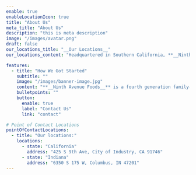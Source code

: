 ```yaml
---
enable: true
enableLocationIcon: true
title: "About Us"
meta_title: "About Us"
description: "this is meta description"
image: "/images/avatar.png"
draft: false
our_locations_title: "__Our Locations__"
our_locations_content: "Headquartered in Southern California, **__Ninth Avenue Foods__** is an American company with owners and key decision makers on site available for consultation. Regardless of your specific needs our experienced team will produce your products to the most exacting standards. Let our <i>**small company values**<i> combined with <i>**big company capabilities**<i> work to your advantage."

features:
  - title: "How We Got Started"
    subtitle: ""
    image: "/images/banner-image.jpg"
    content: "**__Ninth Avenue Foods__** is a fourth generation family-owned and operated company with a long standing history of quality and service in the dairy industry. <i>**As innovation has lead to growth and success, family values and commitment to quality has remained the same.<i>**\n\nOur new state-of-the-art **ESL manufacturing facility** and over **50 years** of experience in the industry will take your products from concept state to successful launch with ease. At **__Ninth Avenue Foods__** we offer a personal touch and do our best to go the extra mile for our customers."
    bulletpoints: ""
    button:
      enable: true
      label: "Contact Us"
      link: "contact"

# Point of Contact Locations
pointOfContactLocations:
  - title: "Our locations:"
    locations:
      - state: "California"
        address: "425 S 9th Ave, City of Industry, CA 91746"
      - state: "Indiana"
        address: "6350 S 175 W, Columbus, IN 47201"
---
```

